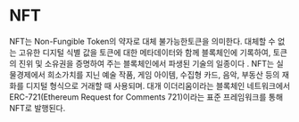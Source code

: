 # NFT

&#x20;NFT는 Non-Fungible Token의 약자로 대체 불가능한토큰을 의미한다. 대체할 수 없는 고유한 디지털 식별 값을 토큰에 대한 메타데이터와 함께 블록체인에 기록하여, 토큰의 진위 및 소유권을 증명하여 주는 블록체인에서 파생된 기술의 일종이다  . NFT는 실물경제에서 희소가치를 지닌 예술 작품, 게임 아이템, 수집형 카드, 음악, 부동산 등의 재화를 디지털 형식으로 거래할 때 사용되며. 대개 이더리움이라는 블록체인 네트워크에서 ERC-721(Ethereum Request for Comments 721)이라는 표준 프레임워크를 통해 NFT로 발행된다.
